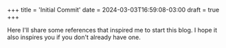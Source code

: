 +++
title = 'Initial Commit'
date = 2024-03-03T16:59:08-03:00
draft = true
+++

Here I'll share some references that inspired me to start this blog. I hope it also inspires you if you don't already have one.

